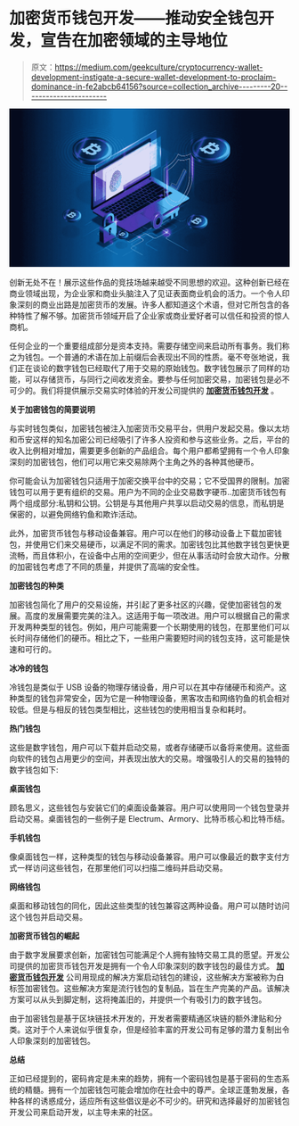 # 加密货币钱包开发——推动安全钱包开发，宣告在加密领域的主导地位

> 原文：<https://medium.com/geekculture/cryptocurrency-wallet-development-instigate-a-secure-wallet-development-to-proclaim-dominance-in-fe2abcb64156?source=collection_archive---------20----------------------->

![](img/7636073a9a1d9cde1a57cee53a07531e.png)

创新无处不在！展示这些作品的竞技场越来越受不同思想的欢迎。这种创新已经在商业领域出现，为企业家和商业头脑注入了见证表面商业机会的活力。一个令人印象深刻的商业出路是加密货币的发展。许多人都知道这个术语，但对它所包含的各种特性了解不够。加密货币领域开启了企业家或商业爱好者可以信任和投资的惊人商机。

任何企业的一个重要组成部分是资本支持。需要存储空间来启动所有事务。我们称之为钱包。一个普通的术语在加上前缀后会表现出不同的性质。毫不夸张地说，我们正在谈论的数字钱包已经取代了用于交易的原始钱包。数字钱包展示了同样的功能，可以存储货币，与同行之间收发资金。要参与任何加密交易，加密钱包是必不可少的。我们将提供展示交易实时体验的开发公司提供的 [**加密货币钱包开发**](https://www.inoru.com/cryptocurrency-wallet-development) 。

**关于加密钱包的简要说明**

与实时钱包类似，加密钱包被注入加密货币交易平台，供用户发起交易。像以太坊和币安这样的知名加密公司已经吸引了许多人投资和参与这些业务。之后，平台的收入比例相对增加，需要更多创新的产品组合。每个用户都希望拥有一个令人印象深刻的加密钱包，他们可以用它来交易除两个主角之外的各种其他硬币。

你可能会认为加密钱包只适用于加密交换平台中的交易；它不受国界的限制。加密钱包可以用于更有组织的交易。用户为不同的企业交易数字硬币..加密货币钱包有两个组成部分:私钥和公钥。公钥是与其他用户共享以启动交易的信息，而私钥是保密的，以避免网络钓鱼和欺诈活动。

此外，加密货币钱包与移动设备兼容。用户可以在他们的移动设备上下载加密钱包，并使用它们来交易硬币，以满足不同的需求。加密钱包比其他数字钱包更快更流畅，而且体积小，在设备中占用的空间更少，但在从事活动时会放大动作。分散的加密钱包考虑了不同的质量，并提供了高端的安全性。

**加密钱包的种类**

加密钱包简化了用户的交易设施，并引起了更多社区的兴趣，促使加密钱包的发展。高度的发展需要完美的注入。这适用于每一项改进。用户可以根据自己的需求开发两种类型的钱包。例如，用户可能需要一个长期使用的钱包，在那里他们可以长时间存储他们的硬币。相比之下，一些用户需要短时间的钱包支持，这可能是快速和可行的。

**冰冷的钱包**

冷钱包是类似于 USB 设备的物理存储设备，用户可以在其中存储硬币和资产。这种类型的钱包非常安全，因为它是一种物理设备，黑客攻击和网络钓鱼的机会相对较低。但是与相反的钱包类型相比，这些钱包的使用相当复杂和耗时。

**热门钱包**

这些是数字钱包，用户可以下载并启动交易，或者存储硬币以备将来使用。这些面向软件的钱包占用更少的空间，并表现出放大的交易。增强吸引人的交易的独特的数字钱包如下:

**桌面钱包**

顾名思义，这些钱包与安装它们的桌面设备兼容。用户可以使用同一个钱包登录并启动交易。桌面钱包的一些例子是 Electrum、Armory、比特币核心和比特币结。

**手机钱包**

像桌面钱包一样，这种类型的钱包与移动设备兼容。用户可以像最近的数字支付方式一样访问这些钱包，在那里他们可以扫描二维码并启动交易。

**网络钱包**

桌面和移动钱包的同化，因此这些类型的钱包兼容这两种设备。用户可以随时访问这个钱包并启动交易。

**加密货币钱包的崛起**

由于数字发展要求创新，加密钱包可能满足个人拥有独特交易工具的愿望。开发公司提供的加密货币钱包开发是拥有一个令人印象深刻的数字钱包的最佳方式。 [**加密货币钱包开发**](https://www.inoru.com/cryptocurrency-wallet-development) 公司用现成的解决方案启动钱包的建设，这些解决方案被称为白标签加密钱包。这些解决方案是流行钱包的复制品，旨在生产完美的产品。该解决方案可以从头到脚定制，这将掩盖旧的，并提供一个有吸引力的数字钱包。

由于加密钱包是基于区块链技术开发的，开发者需要精通区块链的额外津贴和分类。这对于个人来说似乎很复杂，但是经验丰富的开发公司有足够的潜力复制出令人印象深刻的加密钱包。

**总结**

正如已经提到的，密码肯定是未来的趋势，拥有一个密码钱包是基于密码的生态系统的精髓。拥有一个加密钱包可能会增加你在社会中的尊严。全球正蓬勃发展，各种各样的诱惑成分，适应所有这些倡议是必不可少的。研究和选择最好的加密钱包开发公司来启动开发，以主导未来的社区。